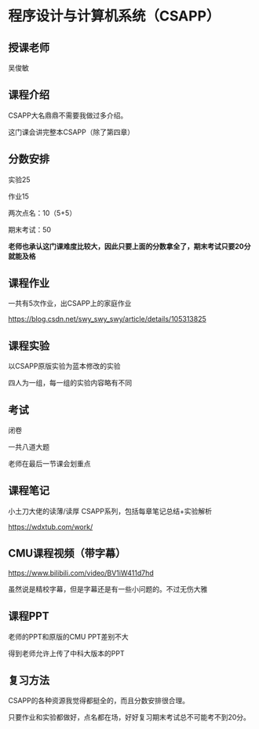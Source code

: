 # 程序设计与计算机系统（CSAPP）

## 授课老师

吴俊敏



## 课程介绍

CSAPP大名鼎鼎不需要我做过多介绍。

这门课会讲完整本CSAPP（除了第四章）



## 分数安排

实验25

作业15

两次点名：10（5+5）

期末考试：50

**老师也承认这门课难度比较大，因此只要上面的分数拿全了，期末考试只要20分就能及格**



## 课程作业

一共有5次作业，出CSAPP上的家庭作业

https://blog.csdn.net/swy_swy_swy/article/details/105313825



## 课程实验

以CSAPP原版实验为蓝本修改的实验

四人为一组，每一组的实验内容略有不同



## 考试

闭卷

一共八道大题

老师在最后一节课会划重点



## 课程笔记

小土刀大佬的读薄/读厚 CSAPP系列，包括每章笔记总结+实验解析

https://wdxtub.com/work/



## CMU课程视频（带字幕）

https://www.bilibili.com/video/BV1iW411d7hd

虽然说是精校字幕，但是字幕还是有一些小问题的。不过无伤大雅



## 课程PPT

老师的PPT和原版的CMU PPT差别不大

得到老师允许上传了中科大版本的PPT



## 复习方法

CSAPP的各种资源我觉得都挺全的，而且分数安排很合理。

只要作业和实验都做好，点名都在场，好好复习期末考试总不可能考不到20分。



